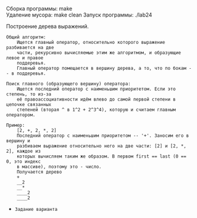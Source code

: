 Сборка программы: make      
Удаление мусора:  make clean
Запуск программы: ./lab24   

Построение дерева выражений.
    
    Общий алгоритм:
        Ищется главный оператор, относительно которого выражение разбивается на две
        части, рекурсивно вычисляемые этим же алгоритмом, и образующие левое и правое
        поддеревья.
        Главный оператор помещается в вершину дерева, а то, что по бокам -- в поддеревья.

    Поиск главного (образующего вершину) оператора:
        Ищется последний оператор с наименьшим приоритетом. Если это степень, то из-за
        её правоассоциативности идём влево до самой первой степени в цепочке связанных
        степеней (вторая ^ в 1^2 + 2^3^4), которую и считаем главным оператором.

    Пример:
        [2, +, 2, *, 2]
        Последний оператор с наименьшим приоритетом -- '+'. Заносим его в вершину и
        разбиваем выражение относительно него на две части: [2] и [2, *, 2], каждое из
        которых вычисляем таким же образом. В первом first == last (0 == 0, это индекс
        в массиве), поэтому это - число.
        Получается дерево
        +
        __2
        __*
        ____2
        ____2

+ `Задание варианта`
